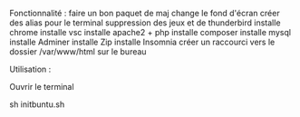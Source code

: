 Fonctionnalité :
faire un bon paquet de maj
change le fond d'écran
créer des alias pour le terminal
suppression des jeux et de thunderbird
installe chrome
installe vsc
installe apache2 + php
installe composer
installe mysql
installe Adminer
installe  Zip
installe Insomnia
créer un raccourci vers le dossier /var/www/html sur le bureau

Utilisation :

Ouvrir le terminal

sh initbuntu.sh
